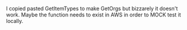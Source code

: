 I copied pasted GetItemTypes to make GetOrgs but bizzarely it doesn't work.  Maybe the function needs to exist in AWS in order to MOCK test it locally.
